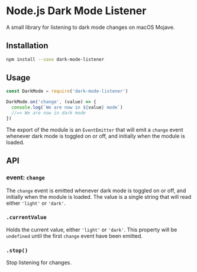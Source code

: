 # Node.js Dark Mode Listener

A small library for listening to dark mode changes on macOS Mojave.

## Installation

```sh
npm install --save dark-mode-listener
```

## Usage

```js
const DarkMode = require('dark-mode-listener')

DarkMode.on('change', (value) => {
  console.log(`We are now in ${value} mode`)
  //=> We are now in dark mode
})
```

The export of the module is an `EventEmitter` that will emit a `change` event whenever dark mode is toggled on or off, and initially when the module is loaded.

## API

### event: `change`

The `change` event is emitted whenever dark mode is toggled on or off, and initially when the module is loaded. The value is a single string that will read either `'light'` or `'dark'`.

### `.currentValue`

Holds the current value, either `'light'` or `'dark'`. This property will be `undefined` until the first `change` event have been emitted.

### `.stop()`

Stop listening for changes.

